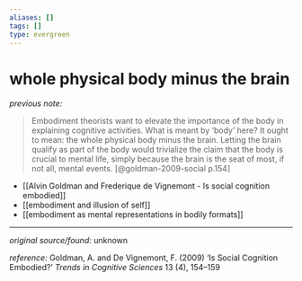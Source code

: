 ```yaml
---
aliases: []
tags: []
type: evergreen
---
```


# whole physical body minus the brain

_previous note:_ 

> Embodiment theorists want to elevate the importance of the body in explaining cognitive activities. What is meant by ‘body’ here? It ought to mean: the whole physical body minus the brain. Letting the brain qualify as part of the body would trivialize the claim that the body is crucial to mental life, simply because the brain is the seat of most, if not all, mental events. [@goldman-2009-social p.154] 

- [[Alvin Goldman and Frederique de Vignemont - Is social cognition embodied]]
- [[embodiment and illusion of self]]
- [[embodiment as mental representations in bodily formats]]

---

_original source/found:_ unknown

_reference:_ Goldman, A. and De Vignemont, F. (2009) ‘Is Social Cognition Embodied?’ _Trends in Cognitive Sciences_ 13 (4), 154–159



